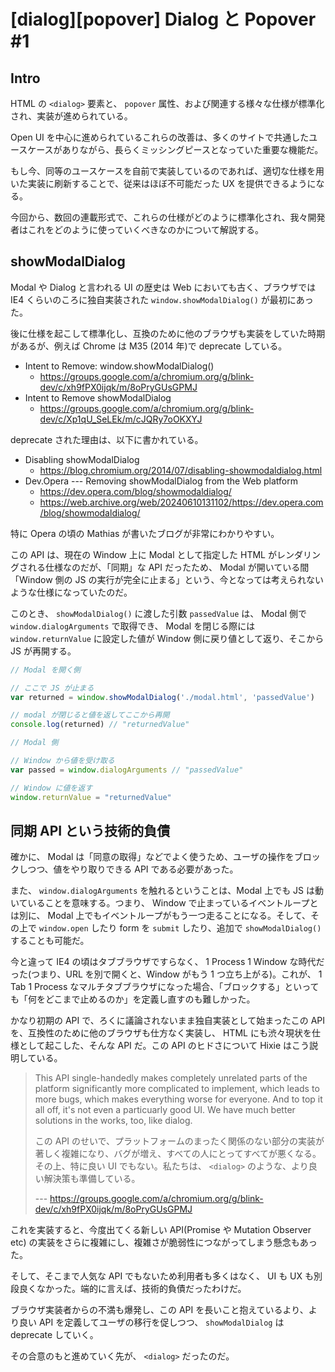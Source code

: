 # [dialog][popover] Dialog と Popover #1

## Intro

HTML の `<dialog>` 要素と、 `popover` 属性、および関連する様々な仕様が標準化され、実装が進められている。

Open UI を中心に進められているこれらの改善は、多くのサイトで共通したユースケースがありながら、長らくミッシングピースとなっていた重要な機能だ。

もし今、同等のユースケースを自前で実装しているのであれば、適切な仕様を用いた実装に刷新することで、従来はほぼ不可能だった UX を提供できるようになる。

今回から、数回の連載形式で、これらの仕様がどのように標準化され、我々開発者はこれをどのように使っていくべきなのかについて解説する。


## showModalDialog

Modal や Dialog と言われる UI の歴史は Web においても古く、ブラウザでは IE4 くらいのころに独自実装された `window.showModalDialog()` が最初にあった。

後に仕様を起こして標準化し、互換のために他のブラウザも実装をしていた時期があるが、例えば Chrome は M35 (2014 年)で deprecate している。

- Intent to Remove: window.showModalDialog()
  - https://groups.google.com/a/chromium.org/g/blink-dev/c/xh9fPX0ijqk/m/8oPryGUsGPMJ
- Intent to Remove showModalDialog
  - https://groups.google.com/a/chromium.org/g/blink-dev/c/Xp1qU_SeLEk/m/cJQRy7oOKXYJ

deprecate された理由は、以下に書かれている。

- Disabling showModalDialog
  - https://blog.chromium.org/2014/07/disabling-showmodaldialog.html
- Dev.Opera --- Removing showModalDialog from the Web platform
  - https://dev.opera.com/blog/showmodaldialog/
  - https://web.archive.org/web/20240610131102/https://dev.opera.com/blog/showmodaldialog/

特に Opera の頃の Mathias が書いたブログが非常にわかりやすい。

この API は、現在の Window 上に Modal として指定した HTML がレンダリングされる仕様なのだが、「同期」な API だったため、 Modal が開いている間「Window 側の JS の実行が完全に止まる」という、今となっては考えられないような仕様になっていたのだ。

このとき、 `showModalDialog()` に渡した引数 `passedValue` は、 Modal 側で `window.dialogArguments` で取得でき、 Modal を閉じる際には `window.returnValue` に設定した値が Window 側に戻り値として返り、そこから JS が再開する。

```js
// Modal を開く側

// ここで JS が止まる
var returned = window.showModalDialog('./modal.html', 'passedValue')

// modal が閉じると値を返してここから再開
console.log(returned) // "returnedValue"
```

```js
// Modal 側

// Window から値を受け取る
var passed = window.dialogArguments // "passedValue"

// Window に値を返す
window.returnValue = "returnedValue"
```


## 同期 API という技術的負債

確かに、 Modal は「同意の取得」などでよく使うため、ユーザの操作をブロックしつつ、値をやり取りできる API である必要があった。

また、 `window.dialogArguments` を触れるということは、Modal 上でも JS は動いていることを意味する。つまり、 Window で止まっているイベントループとは別に、 Modal 上でもイベントループがもう一つ走ることになる。そして、その上で `window.open` したり form を `submit` したり、追加で `showModalDialog()` することも可能だ。

今と違って IE4 の頃はタブブラウザですらなく、 1 Process 1 Window な時代だった(つまり、URL を別で開くと、Window がもう 1 つ立ち上がる)。これが、 1 Tab 1 Process なマルチタブブラウザになった場合、「ブロックする」といっても「何をどこまで止めるのか」を定義し直すのも難しかった。

かなり初期の API で、ろくに議論されないまま独自実装として始まったこの API を、互換性のために他のブラウザも仕方なく実装し、 HTML にも渋々現状を仕様として起こした、そんな API だ。この API のヒドさについて Hixie はこう説明している。

> This API single-handedly makes completely unrelated parts of the platform significantly more complicated to implement, which leads to more bugs, which makes everything worse for everyone.
> And to top it all off, it's not even a particuarly good UI. We have much better solutions in the works, too, like dialog.
>
> この API のせいで、プラットフォームのまったく関係のない部分の実装が著しく複雑になり、バグが増え、すべての人にとってすべてが悪くなる。
> その上、特に良い UI でもない。私たちは、 `<dialog>` のような、より良い解決策も準備している。
>
> --- https://groups.google.com/a/chromium.org/g/blink-dev/c/xh9fPX0ijqk/m/8oPryGUsGPMJ

これを実装すると、今度出てくる新しい API(Promise や Mutation Observer etc) の実装をさらに複雑にし、複雑さが脆弱性につながってしまう懸念もあった。

そして、そこまで人気な API でもないため利用者も多くはなく、 UI も UX も別段良くなかった。端的に言えば、技術的負債だったわけだ。

ブラウザ実装者からの不満も爆発し、この API を長いこと抱えているより、より良い API を定義してユーザの移行を促しつつ、 `showModalDialog` は deprecate していく。

その合意のもと進めていく先が、 `<dialog>` だったのだ。